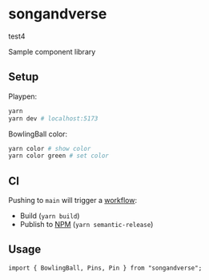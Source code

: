 # songandverse

test4

Sample component library

## Setup

Playpen:

```sh
yarn
yarn dev # localhost:5173
```

BowlingBall color:

```sh
yarn color # show color
yarn color green # set color
```

## CI

Pushing to `main` will trigger a [workflow](https://github.com/jonbri/songandverse/tree/main/.github/workflows):

- Build (`yarn build`)
- Publish to [NPM](https://www.npmjs.com/package/songandverse) (`yarn semantic-release`)

## Usage

```tsx
import { BowlingBall, Pins, Pin } from "songandverse";
```
